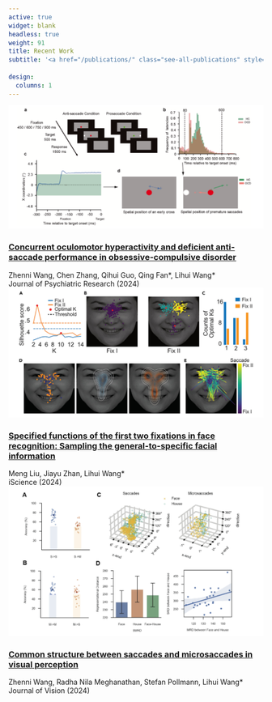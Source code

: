 ```yaml
---
active: true
widget: blank
headless: true
weight: 91
title: Recent Work
subtitle: '<a href="/publications/" class="see-all-publications" style="font-size:18px;line-height:1.4">See all publications</a>'

design:
  columns: 1
---
```


<div class="rw-list">

  <article class="rw-item">
    <a class="rw-thumb" href="https://www.sciencedirect.com/science/article/pii/S0022395624006332?via=ihub" target="_blank" rel="noopener">
      <img src="/media/ConcurrentOculomotor.jpg" alt="AAAI 2025 paper">
    </a>
    <div class="rw-body">
      <h3 class="rw-title">
        <a href="https://www.sciencedirect.com/science/article/pii/S0022395624006332?via=ihub" target="_blank" rel="noopener">
          Concurrent oculomotor hyperactivity and deficient anti-saccade performance in obsessive-compulsive disorder
        </a>
      </h3>
      <div class="rw-authors">Zhenni Wang, Chen Zhang, Qihui Guo, Qing Fan*, Lihui Wang*</div>
      <div class="rw-venue">Journal of Psychiatric Research (2024)</div>
    </div>
  </article>

  <div class="rw-list">

  <article class="rw-item">
    <a class="rw-thumb" href="https://www.sciencedirect.com/science/article/pii/S2589004224019114" target="_blank" rel="noopener">
      <img src="/media/SpecifiedFunctions.jpg" alt="AAAI 2025 paper">
    </a>
    <div class="rw-body">
      <h3 class="rw-title">
        <a href="https://www.sciencedirect.com/science/article/pii/S2589004224019114" target="_blank" rel="noopener">
          Specified functions of the first two fixations in face recognition: Sampling the general-to-specific facial information
        </a>
      </h3>
      <div class="rw-authors">Meng Liu, Jiayu Zhan, Lihui Wang*</div>
      <div class="rw-venue">iScience (2024)</div>
    </div>
  </article>

  <article class="rw-item">
    <a class="rw-thumb" href="https://jov.arvojournals.org/article.aspx?articleid=2793606" target="_blank" rel="noopener">
      <img src="/media/CommonStructure.jpg" alt="AAAI 2025 paper">
    </a>
    <div class="rw-body">
      <h3 class="rw-title">
        <a href="https://jov.arvojournals.org/article.aspx?articleid=2793606" target="_blank" rel="noopener">
          Common structure between saccades and microsaccades in visual perception
        </a>
      </h3>
      <div class="rw-authors">Zhenni Wang, Radha Nila Meghanathan, Stefan Pollmann, Lihui Wang*</div>
      <div class="rw-venue">Journal of Vision (2024)</div>
    </div>
  </article>

</div>

